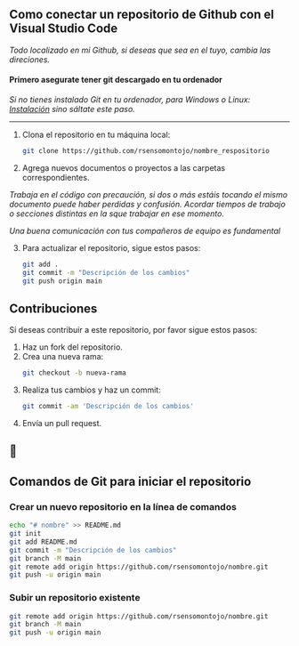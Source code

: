 ## Como conectar un repositorio de Github con el Visual Studio Code

*Todo localizado en mi Github, si deseas que sea en el tuyo, cambia las direciones.*

#### Primero asegurate tener git descargado en tu ordenador

*Si no tienes instalado Git en tu ordenador, para Windows o Linux: [Instalación](https://github.com/rsensomontojo/Instalacion_Git) sino sáltate este paso.*

---

1. Clona el repositorio en tu máquina local:
   ```bash
   git clone https://github.com/rsensomontojo/nombre_respositorio
   ```

2. Agrega nuevos documentos o proyectos a las carpetas correspondientes.

*Trabaja en el código con precaución, si dos o más estáis tocando el mismo documento puede haber perdidas y confusión. Acordar tiempos de trabajo o secciones distintas en la sque trabajar en ese momento.*

*Una buena comunicación con tus compañeros de equipo es fundamental*

3. Para actualizar el repositorio, sigue estos pasos:
   ```bash
   git add .
   git commit -m "Descripción de los cambios"
   git push origin main
   ```

## Contribuciones

Si deseas contribuir a este repositorio, por favor sigue estos pasos:

1. Haz un fork del repositorio.
2. Crea una nueva rama:
   ```bash
   git checkout -b nueva-rama
   ```
3. Realiza tus cambios y haz un commit:
   ```bash
   git commit -am 'Descripción de los cambios'
   ```
4. Envía un pull request.

## 🤝

## Comandos de Git para iniciar el repositorio

### Crear un nuevo repositorio en la línea de comandos

```bash
echo "# nombre" >> README.md
git init
git add README.md
git commit -m "Descripción de los cambios"
git branch -M main
git remote add origin https://github.com/rsensomontojo/nombre.git
git push -u origin main
```

### Subir un repositorio existente

```bash
git remote add origin https://github.com/rsensomontojo/nombre.git
git branch -M main
git push -u origin main
```
